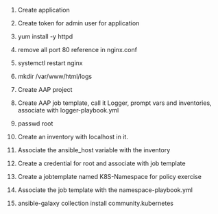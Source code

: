 1. Create application
2. Create token for admin user for application
3. yum install -y httpd
4. remove all port 80 reference in nginx.conf
5. systemctl restart nginx
6. mkdir /var/www/html/logs
7. Create AAP project
8. Create AAP job template, call it Logger, prompt vars and inventories, associate with logger-playbook.yml
9. passwd root
10. Create an inventory with localhost in it.
11. Associate the ansible_host variable with the inventory
12. Create a credential for root and associate with job template


13. Create a jobtemplate named K8S-Namespace for policy exercise
14. Associate the job template with the namespace-playbook.yml
15. ansible-galaxy collection install community.kubernetes